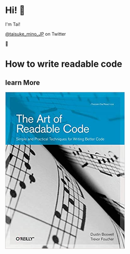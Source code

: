 # Hi! 👋
I'm Tai!

[@taisuke_mino_JP](https://twitter.com/taisuke_mino_JP) on Twitter



# How to write readable code




## learn More
![Readable Code](../images/readable-code.jpg)
